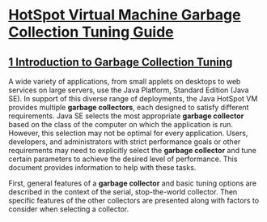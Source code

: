 # [HotSpot Virtual Machine Garbage Collection Tuning Guide](https://docs.oracle.com/en/java/javase/11/gctuning/introduction-garbage-collection-tuning.html)

## [1 Introduction to Garbage Collection Tuning](https://docs.oracle.com/en/java/javase/11/gctuning/introduction-garbage-collection-tuning.html#GUID-326EB4CF-8C8C-4267-8355-21AB04F0D304)

A wide variety of applications, from small applets on desktops to web services on large servers, use the Java Platform, Standard Edition (Java SE). In support of this diverse range of deployments, the Java HotSpot VM provides multiple **garbage collectors**, each designed to satisfy different requirements. Java SE selects the most appropriate **garbage collector** based on the class of the computer on which the application is run. However, this selection may not be optimal for every application. Users, developers, and administrators with strict performance goals or other requirements may need to explicitly select the **garbage collector** and tune certain parameters to achieve the desired level of performance. This document provides information to help with these tasks.

First, general features of a **garbage collector** and basic tuning options are described in the context of the serial, stop-the-world collector. Then specific features of the other collectors are presented along with factors to consider when selecting a collector.